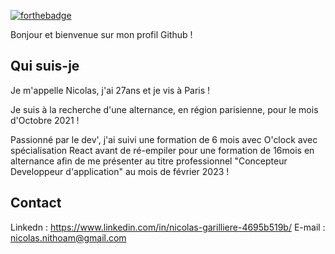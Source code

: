 [![forthebadge](https://forthebadge.com/images/badges/built-by-developers.svg)](https://forthebadge.com)

Bonjour et bienvenue sur mon profil Github ! 

## Qui suis-je 

Je m'appelle Nicolas, j'ai 27ans et je vis à Paris !

Je suis à la recherche d'une alternance, en région parisienne, pour le mois d'Octobre 2021 !

Passionné par le dev', j'ai suivi une formation de 6 mois avec O'clock avec spécialisation React avant de ré-empiler pour une formation de 16mois en alternance afin de me présenter au titre professionnel "Concepteur Developpeur d'application" au mois de février 2023 !

## Contact

Linkedn : https://www.linkedin.com/in/nicolas-garilliere-4695b519b/
E-mail : nicolas.nithoam@gmail.com
